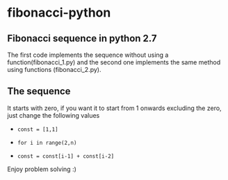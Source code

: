 # fibonacci-python

## Fibonacci sequence in python 2.7

The first code implements the sequence without using a function(fibonacci_1.py) and the second one implements the same method using functions (fibonacci_2.py).

## The sequence

It starts with zero, if you want it to start from 1 onwards excluding the zero, just change the following values

* ```const = [1,1]```

* ```for i in range(2,n)```

* ```const = const[i-1] + const[i-2]```

Enjoy problem solving :)
